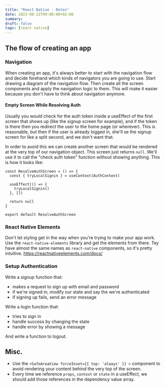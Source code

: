 ```yaml
---
title: "React Native - Notes"
date: 2023-08-22T09:00:00+02:00
summary:
draft: false
tags: [react native]
---
```


## The flow of creating an app

### Navigation
When creating an app, it's always better to start with the navigation flow and decide forehand which kinds of navigators you are going to use. Start drawing a diagram of the navigation flow. Then create all the screen components and apply the navigation logic to them. This will make it easier because you don't have to think about navigation anymore.

#### Empty Screen While Resolving Auth
Usually you would check for the auth token inside a useEffect of the first screen that shows up (like the signup screen for example), and if the token is there then you redirect the user to the home page (or wherever). This is reasonable, but then if the user is already logged in, she'll se the signup screen for like a split second, and we don't want that.

In order to avoid this we can create another screen that would be rendered at the very top of our navigation object. This screen just returns `null`. We'll use it to call the "check auth token" function without showing anything. This is how it looks like:
```
const ResolveAuthScreen = () => {
  const { tryLocalSignin } = useContext(AuthContext)

  useEffect(() => {
    tryLocalSignin()
  }, [])

  return null
}

export default ResolveAuthScreen
```

### React Native Elements
Don't let styling get in the way when you're trying to make your app work. Use the `react-native-elements` library and get the elements from there. Tey have almost the same names as `react-native` components, so it's pretty intuitive. https://reactnativeelements.com/docs/

### Setup Authentication
Write a signup function that:
* makes a request to sign up with email and password
* if we're signed in, modify our state and say the we're authenticated
* if signing up fails, send an error message

Write a login function that:
* tries to sign in
* handle success by changing the state
* handle error by showing a message

And write a function to logout.

## Misc.

* Use the `<SafeAreaView forceInset={{ top: 'always' }} >` component to avoid rendering your content behind the very top of the screen.
* Every time we reference `props`, `context` or `state` in a useEffect, we should add those references in the dependency value array.
